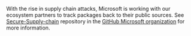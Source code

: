 With the rise in supply chain attacks, Microsoft is working with our ecosystem partners to track packages back to their public sources.
See [Secure-Supply-chain](https://github.com/microsoft/Secure-Supply-Chain) repository in the [GitHub Microsoft organization](https://github.com/microsoft) for more information.
